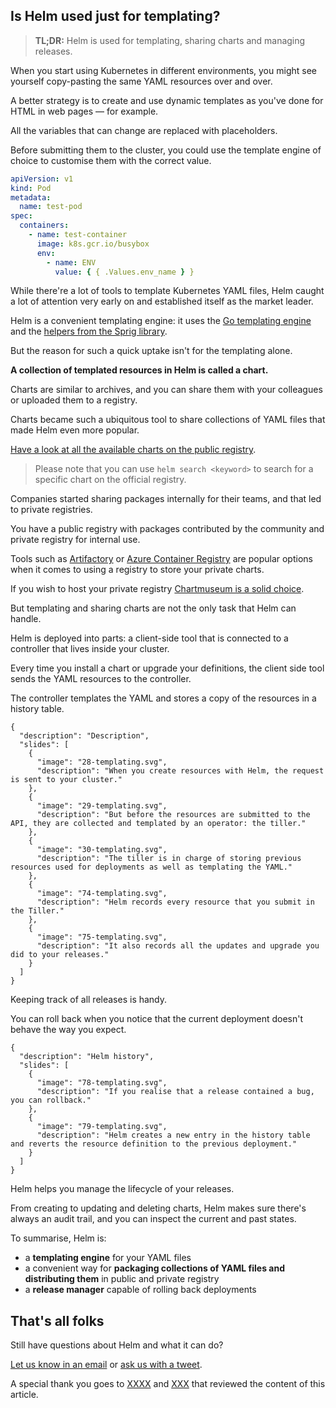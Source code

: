 ## Is Helm used just for templating?

> **TL;DR:** Helm is used for templating, sharing charts and managing releases.

When you start using Kubernetes in different environments, you might see yourself copy-pasting the same YAML resources over and over.

A better strategy is to create and use dynamic templates as you've done for HTML in web pages — for example.

All the variables that can change are replaced with placeholders.

Before submitting them to the cluster, you could use the template engine of choice to customise them with the correct value.

```yaml|highlight=11|title=pod.yaml
apiVersion: v1
kind: Pod
metadata:
  name: test-pod
spec:
  containers:
    - name: test-container
      image: k8s.gcr.io/busybox
      env:
        - name: ENV
          value: { { .Values.env_name } }
```

While there're a lot of tools to template Kubernetes YAML files, Helm caught a lot of attention very early on and established itself as the market leader.

Helm is a convenient templating engine: it uses the [Go templating engine](https://golang.org/pkg/text/template/) and the [helpers from the Sprig library](https://github.com/Masterminds/sprig).

But the reason for such a quick uptake isn't for the templating alone.

**A collection of templated resources in Helm is called a chart.**

Charts are similar to archives, and you can share them with your colleagues or uploaded them to a registry.

Charts became such a ubiquitous tool to share collections of YAML files that made Helm even more popular.

[Have a look at all the available charts on the public registry](github.com/helm/charts/).

> Please note that you can use `helm search <keyword>` to search for a specific chart on the official registry.

Companies started sharing packages internally for their teams, and that led to private registries.

You have a public registry with packages contributed by the community and private registry for internal use.

Tools such as [Artifactory](https://www.jfrog.com/confluence/display/RTF/Helm+Chart+Repositories) or [Azure Container Registry](https://azure.microsoft.com/en-us/updates/azure-container-registry-helm-repositories-public-preview/) are popular options when it comes to using a registry to store your private charts.

If you wish to host your private registry [Chartmuseum is a solid choice](https://github.com/helm/chartmuseum).

But templating and sharing charts are not the only task that Helm can handle.

Helm is deployed into parts: a client-side tool that is connected to a controller that lives inside your cluster.

Every time you install a chart or upgrade your definitions, the client side tool sends the YAML resources to the controller.

The controller templates the YAML and stores a copy of the resources in a history table.

```slideshow
{
  "description": "Description",
  "slides": [
    {
      "image": "28-templating.svg",
      "description": "When you create resources with Helm, the request is sent to your cluster."
    },
    {
      "image": "29-templating.svg",
      "description": "But before the resources are submitted to the API, they are collected and templated by an operator: the tiller."
    },
    {
      "image": "30-templating.svg",
      "description": "The tiller is in charge of storing previous resources used for deployments as well as templating the YAML."
    },
    {
      "image": "74-templating.svg",
      "description": "Helm records every resource that you submit in the Tiller."
    },
    {
      "image": "75-templating.svg",
      "description": "It also records all the updates and upgrade you did to your releases."
    }
  ]
}
```

Keeping track of all releases is handy.

You can roll back when you notice that the current deployment doesn't behave the way you expect.

```slideshow
{
  "description": "Helm history",
  "slides": [
    {
      "image": "78-templating.svg",
      "description": "If you realise that a release contained a bug, you can rollback."
    },
    {
      "image": "79-templating.svg",
      "description": "Helm creates a new entry in the history table and reverts the resource definition to the previous deployment."
    }
  ]
}
```

Helm helps you manage the lifecycle of your releases.

From creating to updating and deleting charts, Helm makes sure there's always an audit trail, and you can inspect the current and past states.

To summarise, Helm is:

- a **templating engine** for your YAML files
- a convenient way for **packaging collections of YAML files and distributing them** in public and private registry
- a **release manager** capable of rolling back deployments

## That's all folks

Still have questions about Helm and what it can do?

[Let us know in an email](mailto:hello@learnk8s) or [ask us with a tweet](https://twitter.com/learnk8s).

A special thank you goes to [XXXX](xxx) and [XXX](xxx) that reviewed the content of this article.
